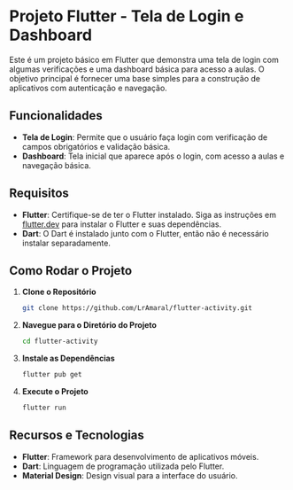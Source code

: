# Projeto Flutter - Tela de Login e Dashboard

Este é um projeto básico em Flutter que demonstra uma tela de login com algumas verificações e uma dashboard básica para acesso a aulas. O objetivo principal é fornecer uma base simples para a construção de aplicativos com autenticação e navegação.

## Funcionalidades

- **Tela de Login**: Permite que o usuário faça login com verificação de campos obrigatórios e validação básica.
- **Dashboard**: Tela inicial que aparece após o login, com acesso a aulas e navegação básica.

## Requisitos

- **Flutter**: Certifique-se de ter o Flutter instalado. Siga as instruções em [flutter.dev](https://flutter.dev/docs/get-started/install) para instalar o Flutter e suas dependências.
- **Dart**: O Dart é instalado junto com o Flutter, então não é necessário instalar separadamente.

## Como Rodar o Projeto

1. **Clone o Repositório**

   ```bash
   git clone https://github.com/LrAmaral/flutter-activity.git
   ```

2. **Navegue para o Diretório do Projeto**

   ```bash
   cd flutter-activity
   ```

3. **Instale as Dependências**

   ```bash
   flutter pub get
   ```

4. **Execute o Projeto**

   ```bash
   flutter run
   ```

## Recursos e Tecnologias

- **Flutter**: Framework para desenvolvimento de aplicativos móveis.
- **Dart**: Linguagem de programação utilizada pelo Flutter.
- **Material Design**: Design visual para a interface do usuário.
